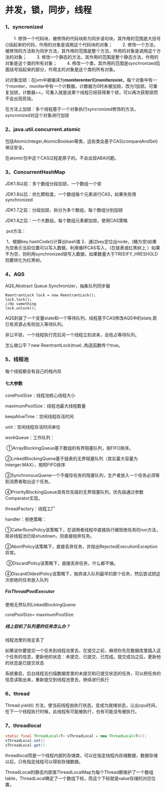 # 并发，锁，同步，线程

### 1、syncronized

　　1. 修饰一个代码块，被修饰的代码块称为同步语句块，其作用的范围是大括号{}括起来的代码，作用的对象是调用这个代码块的对象； 
　　2. 修饰一个方法，被修饰的方法称为同步方法，其作用的范围是整个方法，作用的对象是调用这个方法的对象； 
　　3. 修改一个静态的方法，其作用的范围是整个静态方法，作用的对象是这个类的所有对象； 
　　4. 修改一个类，其作用的范围是synchronized后面括号括起来的部分，作用主的对象是这个类的所有对象。

对对象加锁：在jvm中被编译为**moniterenter**和**moniterexist**，每个对象中有一个moniter，moniter中有一个计数器，计数器为0时未被加锁，改为1加锁。可重复加锁，计数器++。可重入就是说某个线程已经获得某个锁，可以再次获取锁而不会出现死锁。

在方法上加锁：多个线程基于一个对象执行syncronized修饰的方法，syncronized对这个对象进行加锁

### 2、java.util.concurrent.atomic

包括AtomicInteger,AtomicBoolean等类，这些类会基于CAS(compareAndSet)保证安全。

在atomic包中这个CAS过程是原子的。不会出现ABA问题。

### 3、ConcurrentHashMap

JDK1.8以前：多个数组分段加锁，一个数组一个锁

JDK1.8以后：优化颗粒度，一个数组每个元素进行CAS，如果失败用synchronized

JDK1.7之前：分段加锁，拆分为多个数组，每个数组分别加锁

JDK1.8之后：一个大数组，每个数组元素都加锁，使用CAS策略

​	put方法：

​	1、根据key.hashCode()计算出hash值
​	2、通过key定位出node，(桶为空)如果为空表示当前位置可以写入数据，利用循环CAS写入，（在链表或红黑树上 ）如果不为空，则利用synchronized锁写入数据，如果数量大于TREEIFY_HRESHOLD	则要转化为红黑树。

### 4、AQS

AQS,Abstract Queue Synchronizer，抽象队列同步器

```
ReentrantLock lock = new ReentrantLock();
lock.lock();
//do something
lock.unlock();
```

AQS封装了一个变量state和一个等待队列，线程基于CAS修改AQS中的state,若已有资源占有则加入等待队列。

非公平锁，一个线程执行完后另一个线程立刻进来，会抢占等待队列。

怎么做公平？new ReentrantLock(true) ,构造函数传个true。

### 5、线程池

每个线程都会有自己的栈内存

#### 七大参数

corePoolSize：线程池核心线程大小

maximumPoolSize：线程池最大线程数量

keepAliveTime：空闲线程存活时间

unit：空闲线程存活时间单位

workQueue：工作队列：

​		①ArrayBlockingQueue基于数组的有界阻塞队列，按FIFO排序。

​		②LinkedBlockingQuene基于链表的无界阻塞队列（其实最大容量为Interger.MAX），按照FIFO排序

​		③SynchronousQuene一个不缓存任务的阻塞队列，生产者放入一个任务必须等到消费者取出这个任务。

​		④PriorityBlockingQueue具有优先级的无界阻塞队列，优先级通过参数Comparator实现。

threadFactory：线程工厂

handler：拒绝策略：

​		①CallerRunsPolicy该策略下，在调用者线程中直接执行被拒绝任务的run方法，除非线程池已经shutdown，则直接抛弃任务。

​		②AbortPolicy该策略下，直接丢弃任务，并抛出RejectedExecutionException异常。

​		③DiscardPolicy该策略下，直接丢弃任务，什么都不做。

​		④DiscardOldestPolicy该策略下，抛弃进入队列最早的那个任务，然后尝试把这次拒绝的任务放入队列

#####  FixThreadPoolExecutor

使用无界队列LinkedBlockingQuene

corePoolSize= maximumPoolSize

##### 线上宕机了队列里的任务怎么办？

线程池里的肯定丢了

如果说你要提交一个任务到线程池里去，在提交之前，麻烦你先在数据库里插入这个任务的信息，更新他的状态︰未提交、已提交、已完成。提交成功之后，更新他的状态是已提交状态

系统重启，后台线程去扫描数据库里的未提交和已提交状态的任务，可以把任务的信息读取出来，重新提交到线程池里去，继续进行执行

### 6、thread

Thread.yield() 方法，使当前线程由执行状态，变成为就绪状态，让出cpu时间，在下一个线程执行时候，此线程有可能被执行，也有可能没有被执行。

### 7、threadlocal

```java
static final ThreadLocal<T> sThreadLocal = new ThreadLocal<T>();
sThreadLocal.set()
sThreadLocal.get()
```

threadlocal而是一个线程内部的存储类，可以在指定线程内存储数据，数据存储以后，只有指定线程可以得到存储数据。

ThreadLocal的静态内部类ThreadLocalMap为每个Thread都维护了一个数组table，ThreadLocal确定了一个数组下标，而这个下标就是value存储的对应位置。
